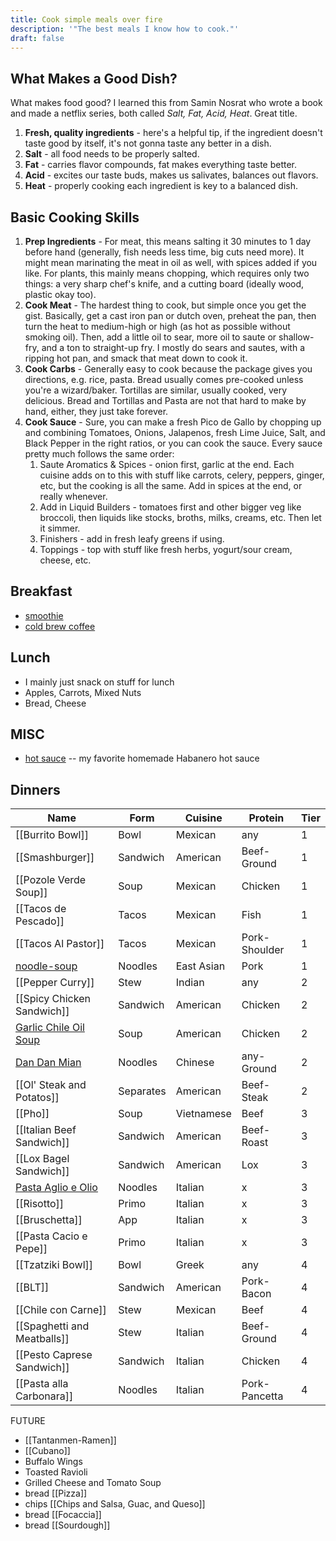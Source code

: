 ```yaml
---
title: Cook simple meals over fire
description: '"The best meals I know how to cook."'
draft: false
---
```

## What Makes a Good Dish?
What makes food good? I learned this from Samin Nosrat who wrote a book and made a netflix series, both called *Salt, Fat, Acid, Heat*. Great title.
1. **Fresh, quality ingredients** - here's a helpful tip, if the ingredient doesn't taste good by itself, it's not gonna taste any better in a dish.
2. **Salt** - all food needs to be properly salted.
3. **Fat** - carries flavor compounds, fat makes everything taste better.
4. **Acid** - excites our taste buds, makes us salivates, balances out flavors.
5. **Heat** - properly cooking each ingredient is key to a balanced dish.

## Basic Cooking Skills
1. **Prep Ingredients** - For meat, this means salting it 30 minutes to 1 day before hand (generally, fish needs less time, big cuts need more). It might mean marinating the meat in oil as well, with spices added if you like. For plants, this mainly means chopping, which requires only two things: a very sharp chef's knife, and a cutting board (ideally wood, plastic okay too). 
2. **Cook Meat** - The hardest thing to cook, but simple once you get the gist. Basically, get a cast iron pan or dutch oven, preheat the pan, then turn the heat to medium-high or high (as hot as possible without smoking oil). Then, add a little oil to sear, more oil to saute or shallow-fry, and a ton to straight-up fry. I mostly do sears and sautes, with a ripping hot pan, and smack that meat down to cook it.
3. **Cook Carbs** - Generally easy to cook because the package gives you directions, e.g. rice, pasta. Bread usually comes pre-cooked unless you're a wizard/baker. Tortillas are similar, usually cooked, very delicious. Bread and Tortillas and Pasta are not that hard to make by hand, either, they just take forever.
4. **Cook Sauce** - Sure, you can make a fresh Pico de Gallo by chopping up and combining Tomatoes, Onions, Jalapenos, fresh Lime Juice, Salt, and Black Pepper in the right ratios, or you can cook the sauce. Every sauce pretty much follows the same order:
	1. Saute Aromatics & Spices - onion first, garlic at the end. Each cuisine adds on to this with stuff like carrots, celery, peppers, ginger, etc, but the cooking is all the same. Add in spices at the end, or really whenever.
	2. Add in Liquid Builders - tomatoes first and other bigger veg like broccoli, then liquids like stocks, broths, milks, creams, etc. Then let it simmer.
	3. Finishers - add in fresh leafy greens if using.
	4. Toppings - top with stuff like fresh herbs, yogurt/sour cream, cheese, etc.

## Breakfast
- [smoothie](smoothie.md)
- [cold brew coffee](/recipes/cold-brew)

## Lunch
- I mainly just snack on stuff for lunch
- Apples, Carrots, Mixed Nuts
- Bread, Cheese

## MISC
- [hot sauce](/recipes/dcbs) -- my favorite homemade Habanero hot sauce

## Dinners

| Name                                                    | Form      | Cuisine    | Protein       | Tier |
| ------------------------------------------------------- | --------- | ---------- | ------------- | ---- |
| [[Burrito Bowl]]                                        | Bowl      | Mexican    | any           | 1    |
| [[Smashburger]]                                         | Sandwich  | American   | Beef-Ground   | 1    |
| [[Pozole Verde Soup]]                                   | Soup      | Mexican    | Chicken       | 1    |
| [[Tacos de Pescado]]                                    | Tacos     | Mexican    | Fish          | 1    |
| [[Tacos Al Pastor]]                                     | Tacos     | Mexican    | Pork-Shoulder | 1    |
| [noodle-soup](/recipes/noodle-soup)                     | Noodles   | East Asian | Pork          | 1    |
| [[Pepper Curry]]                                        | Stew      | Indian     | any           | 2    |
| [[Spicy Chicken Sandwich]]                              | Sandwich  | American   | Chicken       | 2    |
| [Garlic Chile Oil Soup](/recipes/garlic-chile-oil-soup) | Soup      | American   | Chicken       | 2    |
| [Dan Dan Mian](/recipes/dan-dan-mian)                   | Noodles   | Chinese    | any-Ground    | 2    |
| [[Ol' Steak and Potatos]]                               | Separates | American   | Beef-Steak    | 2    |
| [[Pho]]                                                 | Soup      | Vietnamese | Beef          | 3    |
| [[Italian Beef Sandwich]]                               | Sandwich  | American   | Beef-Roast    | 3    |
| [[Lox Bagel Sandwich]]                                  | Sandwich  | American   | Lox           | 3    |
| [Pasta Aglio e Olio](/recipes/pasta-aglio-e-olio)       | Noodles   | Italian    | x             | 3    |
| [[Risotto]]                                             | Primo     | Italian    | x             | 3    |
| [[Bruschetta]]                                          | App       | Italian    | x             | 3    |
| [[Pasta Cacio e Pepe]]                                  | Primo     | Italian    | x             | 3    |
| [[Tzatziki Bowl]]                                       | Bowl      | Greek      | any           | 4    |
| [[BLT]]                                                 | Sandwich  | American   | Pork-Bacon    | 4    |
| [[Chile con Carne]]                                     | Stew      | Mexican    | Beef          | 4    |
| [[Spaghetti and Meatballs]]                             | Stew      | Italian    | Beef-Ground   | 4    |
| [[Pesto Caprese Sandwich]]                              | Sandwich  | Italian    | Chicken       | 4    |
| [[Pasta alla Carbonara]]                                | Noodles   | Italian    | Pork-Pancetta | 4    |

FUTURE
- [[Tantanmen-Ramen]]
- [[Cubano]]
- Buffalo Wings
- Toasted Ravioli
- Grilled Cheese and Tomato Soup
- bread    [[Pizza]]
- chips    [[Chips and Salsa, Guac, and Queso]]
- bread    [[Focaccia]]
- bread    [[Sourdough]]


